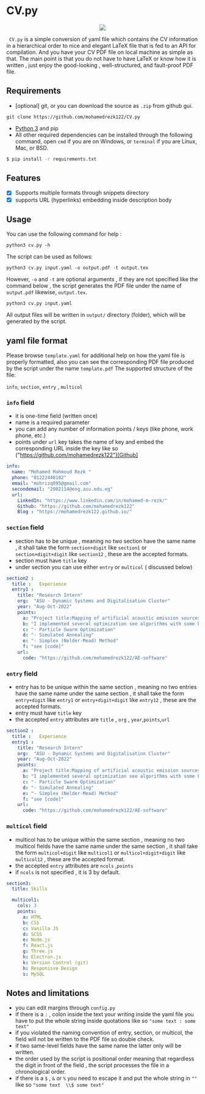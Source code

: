 # CV.py
<p align="center"><img src="https://user-images.githubusercontent.com/50466262/218974424-28ddff01-76d2-4258-bda0-3b89cdbea5d3.png" /></p>

``` CV.py```  is  a simple conversion of yaml file which contains the CV information in a hierarchical order to nice and elegant LaTeX file that is fed to an API for compilation. And you have your CV PDF file on local machine as simple as that. The main point is that you do not have to have LaTeX or know how it is written , just enjoy the good-looking , well-structured, and fault-proof PDF file. 

## Requirements 

- [optional] git, or you can download the source as ```.zip``` from github gui.
```
git clone https://github.com/mohamedrezk122/CV.py
```
- [Python 3](https://www.python.org/downloads/)  and pip 
- All other required dependencies can be installed through the following command, open ```cmd```  if you are on Windows, or ```terminal``` if you are Linux, Mac, or BSD. 

``` sh
$ pip install -r requirements.txt
```

## Features 

- [x] Supports multiple formats through snippets directory 
- [x] supports URL (hyperlinks) embedding inside description body 

## Usage

You can use the following command for help :
``` shell
python3 cv.py -h 
```

The script can be used as follows:
``` shell
python3 cv.py input.yaml -o output.pdf -t output.tex
```

However, ```-o``` and ```-t``` are optional arguments , if they are not specified  like the command below , the script generates the PDF file under the name of  ```output.pdf``` likewise,  ```output.tex```.    

``` shell
python3 cv.py input.yaml 
```

All output files will be written in ```output/``` directory (folder), which will be generated by the script.

## yaml file format

Please browse ```template.yaml``` for additional help on  how the yaml file is properly formatted, also you can see the corresponding PDF file produced by the script under the name ```template.pdf```
The supported structure of the file:

```info```, ```section```, ```entry``` , ```multicol```

###  ```info```  field 

- it is one-time field (written once)
- name is a required parameter 
- you can add any number of information points / keys (like phone, work phone, etc.) 
- points under ```url``` key takes the name of key and embed  the corresponding URL inside the key like so ("https://github.com/mohamedrezk122")[Github] 

```yaml
info:
  name: "Mohamed Mahmoud Rezk "
  phone: "01222448102"
  email: "mohrizq895@gmail.com"
  secondemail: "2002114@eng.asu.edu.eg"
  url:
    LinkedIn: "https://www.linkedin.com/in/mohamed-m-rezk/"
    Github: "https://github.com/mohamedrezk122"
    Blog : "https://mohamedrezk122.github.io/"
```

###  ```section```  field 

- section has to be unique , meaning no  two section have the same name , it shall take the form ```section+digit```  like ```section1``` or ```section+digit+digit``` like ```section12``` , these are the accepted formats.  
- section must have ```title``` key
- under section you can use either ```entry```  or ```multicol``` ( discussed below)

``` yaml
section2 :
  title :   Experience 
  entry1 : 
    title: "Research Intern"
    org:  "ASU - Dynamic Systems and Digitalisation Cluster"
    year: "Aug-Oct-2022"
    points:
      a: "Project title:Mapping of artificial acoustic emission sources on wind turbine blades "
      b: "I implemented several optimization see algorithms with some bench-markings like:"
      c: "- Particle Swarm Optimization"
      d: "- Simulated Annealing"
      e: "- Simplex (Nelder-Mead) Method"
      f: "see [code]"
    url:
      code: "https://github.com/mohamedrezk122/AE-software"
```

###  ```entry```  field 

- entry has to be unique within the same section , meaning no  two entries have the same name under the same section , it shall take the form ```entry+digit```  like ```entry1``` or ```entry+digit+digit``` like ```entry12``` , these are the accepted formats.  
- entry must have ```title``` key
- the accepted  ```entry``` attributes are  ```title``` , ```org``` , ```year```,```points```,```url```

``` yaml
section2 :
  title :   Experience 
  entry1 : 
    title: "Research Intern"
    org:  "ASU - Dynamic Systems and Digitalisation Cluster"
    year: "Aug-Oct-2022"
    points:
      a: "Project title:Mapping of artificial acoustic emission sources on wind turbine blades "
      b: "I implemented several optimization see algorithms with some bench-markings like:"
      c: "- Particle Swarm Optimization"
      d: "- Simulated Annealing"
      e: "- Simplex (Nelder-Mead) Method"
      f: "see [code]"
    url:
      code: "https://github.com/mohamedrezk122/AE-software"
```

###  ```multicol```  field 

- multicol has to be unique within the same section , meaning no  two multicol fields have the same name under the same section , it shall take the form ```multicol+digit```  like ```multicol1``` or ```multicol+digit+digit``` like ```multicol12``` , these are the accepted format.  
- the accepted  ```entry``` attributes are  ```ncols``` ,```points```
- if ```ncols``` is not specified , it is 3 by default.

``` yaml
section3:
  title: Skills

  multicol1:
    cols: 3
    points:
      a: HTML
      b: CSS
      c: Vanilla JS
      d: SCSS
      e: Node.js
      f: React.js
      g: Three.js
      h: Electron.js
      k: Version Control (git)
      h: Responisve Design
      s: MySQL
```
## Notes and limitations 

- you can edit margins through ```config.py```
- if there is a ```:``` , colon inside the text your writing inside the yaml file you have to put the whole string inside quotations like so  ```"some text : some text"```
- if you violated the naming convention of entry, section, or multicol, the field will not be written to the PDF file so double check.
- if two same-level fields have the same name the latter only will be written.
- the order used by the script is positional order meaning that regardless the digit in front of the field , the script processes the file in a chronological order.
- if there is a ```$``` , ```&``` or ```%``` you need to escape it and put the whole string in ```""``` like so ```"some text  \\$ some text"```
 
